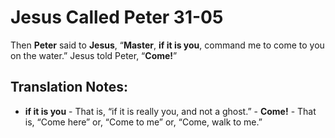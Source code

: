 Jesus Called Peter 31-05
==========================


Then **Peter** said to **Jesus**, “**Master**, **if it is you**, command
me to come to you on the water.” Jesus told Peter, “**Come!**”

Translation Notes:
------------------

-   **if it is you** - That is, “if it is really you, and not a
ghost.” -   **Come!** - That is, “Come here” or, “Come to me”
or, “Come, walk to
    me.”

